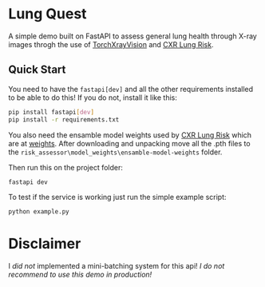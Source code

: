# Lung Quest
A simple demo built on FastAPI to assess general lung health through X-ray images throgh the use of [TorchXrayVision](https://github.com/mlmed/torchxrayvision) and [CXR Lung Risk](https://github.com/AIM-Harvard/CXR-Lung-Risk).

## Quick Start
You need to have the `fastapi[dev]` and all the other requirements installed to be able to do this!
If you do not, install it like this:
```bash
pip install fastapi[dev]
pip install -r requirements.txt
```

You also need the ensamble model weights used by [CXR Lung Risk](https://github.com/AIM-Harvard/CXR-Lung-Risk) which are at [weights](https://zenodo.org/records/7941660#.ZGOxUuxBzdq).
After downloading and unpacking move all the .pth files to the `risk_assessor\model_weights\ensamble-model-weights` folder.

Then run this on the project folder:
```bash
fastapi dev
```

To test if the service is working just run the simple example script:
```bash
python example.py
```

# Disclaimer
I _did not_ implemented a mini-batching system for this api! _I do not recommend to use this demo in production!_
